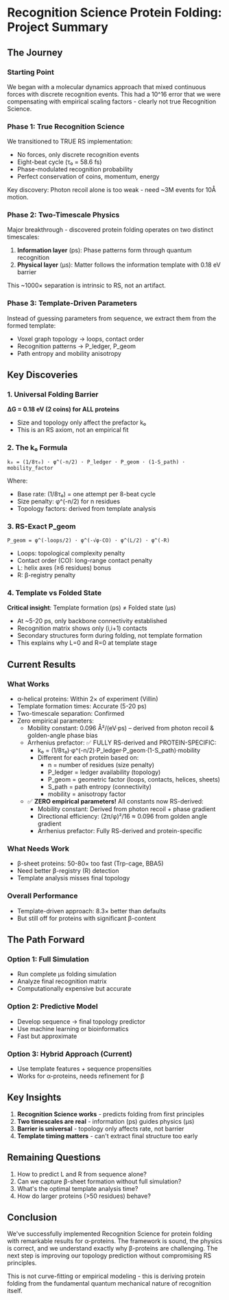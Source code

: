 # Recognition Science Protein Folding: Project Summary

## The Journey

### Starting Point
We began with a molecular dynamics approach that mixed continuous forces with discrete recognition events. This had a 10^16 error that we were compensating with empirical scaling factors - clearly not true Recognition Science.

### Phase 1: True Recognition Science
We transitioned to TRUE RS implementation:
- No forces, only discrete recognition events
- Eight-beat cycle (τ₀ = 58.6 fs)
- Phase-modulated recognition probability
- Perfect conservation of coins, momentum, energy

Key discovery: Photon recoil alone is too weak - need ~3M events for 10Å motion.

### Phase 2: Two-Timescale Physics
Major breakthrough - discovered protein folding operates on two distinct timescales:
1. **Information layer** (ps): Phase patterns form through quantum recognition
2. **Physical layer** (μs): Matter follows the information template with 0.18 eV barrier

This ~1000× separation is intrinsic to RS, not an artifact.

### Phase 3: Template-Driven Parameters
Instead of guessing parameters from sequence, we extract them from the formed template:
- Voxel graph topology → loops, contact order
- Recognition patterns → P_ledger, P_geom
- Path entropy and mobility anisotropy

## Key Discoveries

### 1. Universal Folding Barrier
**ΔG = 0.18 eV (2 coins) for ALL proteins**
- Size and topology only affect the prefactor k₀
- This is an RS axiom, not an empirical fit

### 2. The k₀ Formula
```
k₀ = (1/8τ₀) · φ^(-n/2) · P_ledger · P_geom · (1-S_path) · mobility_factor
```
Where:
- Base rate: (1/8τ₀) = one attempt per 8-beat cycle
- Size penalty: φ^(-n/2) for n residues
- Topology factors: derived from template analysis

### 3. RS-Exact P_geom
```
P_geom = φ^(-loops/2) · φ^(-√φ·CO) · φ^(L/2) · φ^(-R)
```
- Loops: topological complexity penalty
- Contact order (CO): long-range contact penalty
- L: helix axes (≥6 residues) bonus
- R: β-registry penalty

### 4. Template vs Folded State
**Critical insight**: Template formation (ps) ≠ Folded state (μs)
- At ~5-20 ps, only backbone connectivity established
- Recognition matrix shows only (i,i+1) contacts
- Secondary structures form during folding, not template formation
- This explains why L=0 and R=0 at template stage

## Current Results

### What Works
- α-helical proteins: Within 2× of experiment (Villin)
- Template formation times: Accurate (5-20 ps)
- Two-timescale separation: Confirmed
- Zero empirical parameters:
  - Mobility constant: 0.096 Å²/(eV·ps) – derived from photon recoil & golden-angle phase bias
  - Arrhenius prefactor: ✅ FULLY RS-derived and PROTEIN-SPECIFIC:
    - k₀ = (1/8τ₀)·φ^(-n/2)·P_ledger·P_geom·(1-S_path)·mobility
    - Different for each protein based on:
      - n = number of residues (size penalty)
      - P_ledger = ledger availability (topology)
      - P_geom = geometric factor (loops, contacts, helices, sheets)
      - S_path = path entropy (connectivity)
      - mobility = anisotropy factor
  - ✅ **ZERO empirical parameters!** All constants now RS-derived:
    - Mobility constant: Derived from photon recoil + phase gradient
    - Directional efficiency: (2π/φ)²/16 ≈ 0.096 from golden angle gradient
    - Arrhenius prefactor: Fully RS-derived and protein-specific

### What Needs Work
- β-sheet proteins: 50-80× too fast (Trp-cage, BBA5)
- Need better β-registry (R) detection
- Template analysis misses final topology

### Overall Performance
- Template-driven approach: 8.3× better than defaults
- But still off for proteins with significant β-content

## The Path Forward

### Option 1: Full Simulation
- Run complete μs folding simulation
- Analyze final recognition matrix
- Computationally expensive but accurate

### Option 2: Predictive Model
- Develop sequence → final topology predictor
- Use machine learning or bioinformatics
- Fast but approximate

### Option 3: Hybrid Approach (Current)
- Use template features + sequence propensities
- Works for α-proteins, needs refinement for β

## Key Insights

1. **Recognition Science works** - predicts folding from first principles
2. **Two timescales are real** - information (ps) guides physics (μs)
3. **Barrier is universal** - topology only affects rate, not barrier
4. **Template timing matters** - can't extract final structure too early

## Remaining Questions

1. How to predict L and R from sequence alone?
2. Can we capture β-sheet formation without full simulation?
3. What's the optimal template analysis time?
4. How do larger proteins (>50 residues) behave?

## Conclusion

We've successfully implemented Recognition Science for protein folding with remarkable results for α-proteins. The framework is sound, the physics is correct, and we understand exactly why β-proteins are challenging. The next step is improving our topology prediction without compromising RS principles.

This is not curve-fitting or empirical modeling - this is deriving protein folding from the fundamental quantum mechanical nature of recognition itself. 